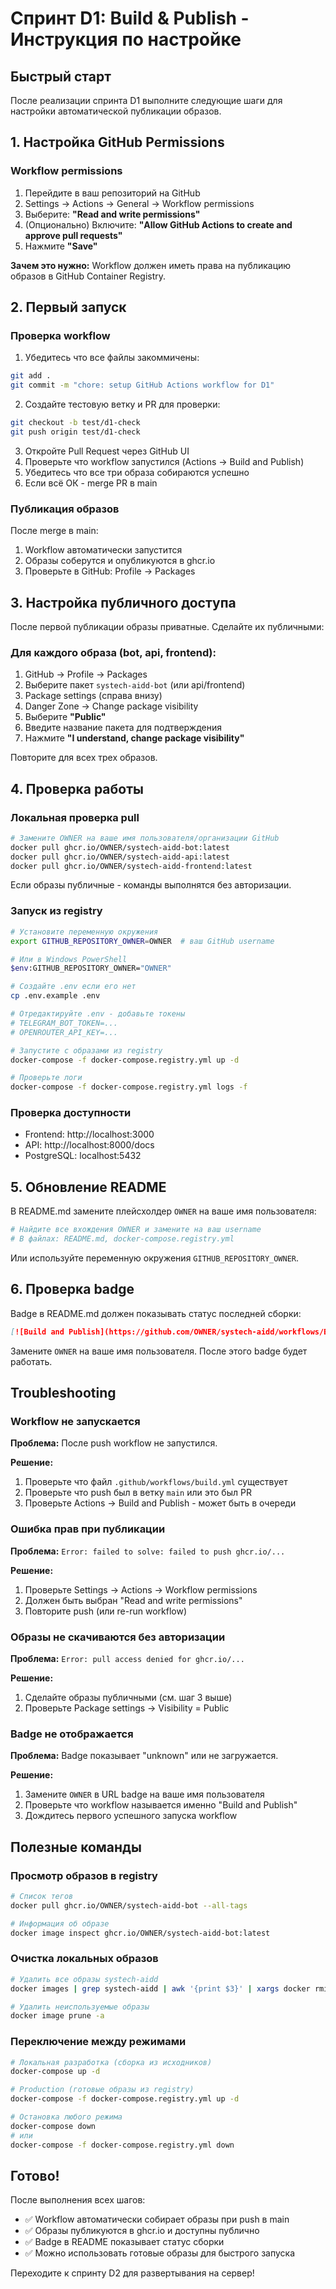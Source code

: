 # Спринт D1: Build & Publish - Инструкция по настройке

## Быстрый старт

После реализации спринта D1 выполните следующие шаги для настройки автоматической публикации образов.

## 1. Настройка GitHub Permissions

### Workflow permissions

1. Перейдите в ваш репозиторий на GitHub
2. Settings → Actions → General → Workflow permissions
3. Выберите: **"Read and write permissions"**
4. (Опционально) Включите: **"Allow GitHub Actions to create and approve pull requests"**
5. Нажмите **"Save"**

**Зачем это нужно:**
Workflow должен иметь права на публикацию образов в GitHub Container Registry.

## 2. Первый запуск

### Проверка workflow

1. Убедитесь что все файлы закоммичены:
```bash
git add .
git commit -m "chore: setup GitHub Actions workflow for D1"
```

2. Создайте тестовую ветку и PR для проверки:
```bash
git checkout -b test/d1-check
git push origin test/d1-check
```

3. Откройте Pull Request через GitHub UI
4. Проверьте что workflow запустился (Actions → Build and Publish)
5. Убедитесь что все три образа собираются успешно
6. Если всё ОК - merge PR в main

### Публикация образов

После merge в main:
1. Workflow автоматически запустится
2. Образы соберутся и опубликуются в ghcr.io
3. Проверьте в GitHub: Profile → Packages

## 3. Настройка публичного доступа

После первой публикации образы приватные. Сделайте их публичными:

### Для каждого образа (bot, api, frontend):

1. GitHub → Profile → Packages
2. Выберите пакет `systech-aidd-bot` (или api/frontend)
3. Package settings (справа внизу)
4. Danger Zone → Change package visibility
5. Выберите **"Public"**
6. Введите название пакета для подтверждения
7. Нажмите **"I understand, change package visibility"**

Повторите для всех трех образов.

## 4. Проверка работы

### Локальная проверка pull

```bash
# Замените OWNER на ваше имя пользователя/организации GitHub
docker pull ghcr.io/OWNER/systech-aidd-bot:latest
docker pull ghcr.io/OWNER/systech-aidd-api:latest
docker pull ghcr.io/OWNER/systech-aidd-frontend:latest
```

Если образы публичные - команды выполнятся без авторизации.

### Запуск из registry

```bash
# Установите переменную окружения
export GITHUB_REPOSITORY_OWNER=OWNER  # ваш GitHub username

# Или в Windows PowerShell
$env:GITHUB_REPOSITORY_OWNER="OWNER"

# Создайте .env если его нет
cp .env.example .env

# Отредактируйте .env - добавьте токены
# TELEGRAM_BOT_TOKEN=...
# OPENROUTER_API_KEY=...

# Запустите с образами из registry
docker-compose -f docker-compose.registry.yml up -d

# Проверьте логи
docker-compose -f docker-compose.registry.yml logs -f
```

### Проверка доступности

- Frontend: http://localhost:3000
- API: http://localhost:8000/docs
- PostgreSQL: localhost:5432

## 5. Обновление README

В README.md замените плейсхолдер `OWNER` на ваше имя пользователя:

```bash
# Найдите все вхождения OWNER и замените на ваш username
# В файлах: README.md, docker-compose.registry.yml
```

Или используйте переменную окружения `GITHUB_REPOSITORY_OWNER`.

## 6. Проверка badge

Badge в README.md должен показывать статус последней сборки:

```markdown
[![Build and Publish](https://github.com/OWNER/systech-aidd/workflows/Build%20and%20Publish/badge.svg)](https://github.com/OWNER/systech-aidd/actions)
```

Замените `OWNER` на ваше имя пользователя. После этого badge будет работать.

## Troubleshooting

### Workflow не запускается

**Проблема:** После push workflow не запустился.

**Решение:**
1. Проверьте что файл `.github/workflows/build.yml` существует
2. Проверьте что push был в ветку `main` или это был PR
3. Проверьте Actions → Build and Publish - может быть в очереди

### Ошибка прав при публикации

**Проблема:** `Error: failed to solve: failed to push ghcr.io/...`

**Решение:**
1. Проверьте Settings → Actions → Workflow permissions
2. Должен быть выбран "Read and write permissions"
3. Повторите push (или re-run workflow)

### Образы не скачиваются без авторизации

**Проблема:** `Error: pull access denied for ghcr.io/...`

**Решение:**
1. Сделайте образы публичными (см. шаг 3 выше)
2. Проверьте Package settings → Visibility = Public

### Badge не отображается

**Проблема:** Badge показывает "unknown" или не загружается.

**Решение:**
1. Замените `OWNER` в URL badge на ваше имя пользователя
2. Проверьте что workflow называется именно "Build and Publish"
3. Дождитесь первого успешного запуска workflow

## Полезные команды

### Просмотр образов в registry

```bash
# Список тегов
docker pull ghcr.io/OWNER/systech-aidd-bot --all-tags

# Информация об образе
docker image inspect ghcr.io/OWNER/systech-aidd-bot:latest
```

### Очистка локальных образов

```bash
# Удалить все образы systech-aidd
docker images | grep systech-aidd | awk '{print $3}' | xargs docker rmi

# Удалить неиспользуемые образы
docker image prune -a
```

### Переключение между режимами

```bash
# Локальная разработка (сборка из исходников)
docker-compose up -d

# Production (готовые образы из registry)
docker-compose -f docker-compose.registry.yml up -d

# Остановка любого режима
docker-compose down
# или
docker-compose -f docker-compose.registry.yml down
```

## Готово!

После выполнения всех шагов:
- ✅ Workflow автоматически собирает образы при push в main
- ✅ Образы публикуются в ghcr.io и доступны публично
- ✅ Badge в README показывает статус сборки
- ✅ Можно использовать готовые образы для быстрого запуска

Переходите к спринту D2 для развертывания на сервер!

